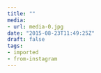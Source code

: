 ```yaml
---
title: ""
media:
- url: media-0.jpg
date: "2015-08-23T11:49:25Z"
draft: false
tags:
- imported
- from-instagram
---
```


